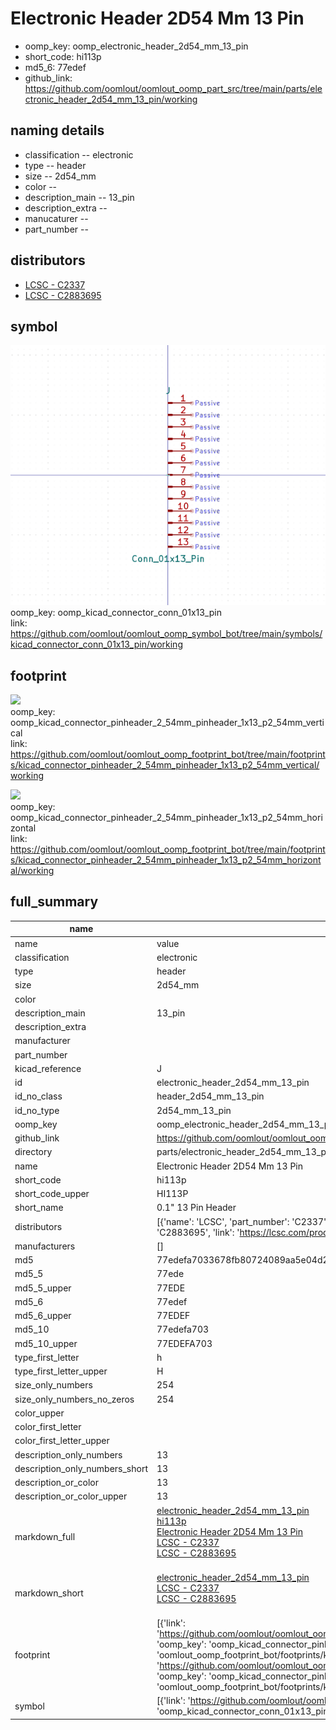 # Electronic Header 2D54 Mm 13 Pin

  
* oomp_key: oomp_electronic_header_2d54_mm_13_pin 
* short_code: hi113p
* md5_6: 77edef  
* github_link: https://github.com/oomlout/oomlout_oomp_part_src/tree/main/parts/electronic_header_2d54_mm_13_pin/working  
## naming details
* classification -- electronic
* type -- header
* size -- 2d54_mm
* color -- 
* description_main -- 13_pin
* description_extra -- 
* manucaturer -- 
* part_number -- 

## distributors
* [LCSC - C2337](https://lcsc.com/product-detail/C2337.html)  
* [LCSC - C2883695](https://lcsc.com/product-detail/C2883695.html)  


## symbol

![](symbol/0/working/working_600.png)  
oomp_key: oomp_kicad_connector_conn_01x13_pin  
link: https://github.com/oomlout/oomlout_oomp_symbol_bot/tree/main/symbols/kicad_connector_conn_01x13_pin/working  

## footprint

![](footprint/0/working/working_600.png)  
oomp_key: oomp_kicad_connector_pinheader_2_54mm_pinheader_1x13_p2_54mm_vertical  
link: https://github.com/oomlout/oomlout_oomp_footprint_bot/tree/main/footprints/kicad_connector_pinheader_2_54mm_pinheader_1x13_p2_54mm_vertical/working  

![](footprint/0/working/working_600.png)  
oomp_key: oomp_kicad_connector_pinheader_2_54mm_pinheader_1x13_p2_54mm_horizontal  
link: https://github.com/oomlout/oomlout_oomp_footprint_bot/tree/main/footprints/kicad_connector_pinheader_2_54mm_pinheader_1x13_p2_54mm_horizontal/working  

## full_summary
| name | value | 
| --- | --- | 
| name | value | 
| classification | electronic | 
| type | header | 
| size | 2d54_mm | 
| color |  | 
| description_main | 13_pin | 
| description_extra |  | 
| manufacturer |  | 
| part_number |  | 
| kicad_reference | J | 
| id | electronic_header_2d54_mm_13_pin | 
| id_no_class | header_2d54_mm_13_pin | 
| id_no_type | 2d54_mm_13_pin | 
| oomp_key | oomp_electronic_header_2d54_mm_13_pin | 
| github_link | https://github.com/oomlout/oomlout_oomp_part_src/tree/main/parts/electronic_header_2d54_mm_13_pin/working | 
| directory | parts/electronic_header_2d54_mm_13_pin | 
| name | Electronic Header 2D54 Mm 13 Pin | 
| short_code | hi113p | 
| short_code_upper | HI113P | 
| short_name | 0.1" 13 Pin Header | 
| distributors | [{'name': 'LCSC', 'part_number': 'C2337', 'link': 'https://lcsc.com/product-detail/C2337.html', 'id': 'distributor_lcsc'}, {'name': 'LCSC', 'part_number': 'C2883695', 'link': 'https://lcsc.com/product-detail/C2883695.html', 'id': 'distributor_lcsc'}] | 
| manufacturers | [] | 
| md5 | 77edefa7033678fb80724089aa5e04d2 | 
| md5_5 | 77ede | 
| md5_5_upper | 77EDE | 
| md5_6 | 77edef | 
| md5_6_upper | 77EDEF | 
| md5_10 | 77edefa703 | 
| md5_10_upper | 77EDEFA703 | 
| type_first_letter | h | 
| type_first_letter_upper | H | 
| size_only_numbers | 254 | 
| size_only_numbers_no_zeros | 254 | 
| color_upper |  | 
| color_first_letter |  | 
| color_first_letter_upper |  | 
| description_only_numbers | 13 | 
| description_only_numbers_short | 13 | 
| description_or_color | 13 | 
| description_or_color_upper | 13 | 
| markdown_full | [electronic_header_2d54_mm_13_pin](https://github.com/oomlout/oomlout_oomp_part_src/tree/main/parts/electronic_header_2d54_mm_13_pin/working)<br>[hi113p](https://github.com/oomlout/oomlout_oomp_part_src/tree/main/parts/electronic_header_2d54_mm_13_pin/working)<br>[Electronic Header 2D54 Mm 13 Pin](https://github.com/oomlout/oomlout_oomp_part_src/tree/main/parts/electronic_header_2d54_mm_13_pin/working)<br>[LCSC - C2337<br>](https://lcsc.com/product-detail/C2337.html)[LCSC - C2883695<br>](https://lcsc.com/product-detail/C2883695.html)<br> | 
| markdown_short | [electronic_header_2d54_mm_13_pin](https://github.com/oomlout/oomlout_oomp_part_src/tree/main/parts/electronic_header_2d54_mm_13_pin/working)<br>[LCSC - C2337<br>](https://lcsc.com/product-detail/C2337.html)[LCSC - C2883695<br>](https://lcsc.com/product-detail/C2883695.html)<br> | 
| footprint | [{'link': 'https://github.com/oomlout/oomlout_oomp_footprint_bot/tree/main/foootprntss/kicad_connector_pinheader_2_54mm_pinheader_1x13_p2_54mm_vertical', 'oomp_key': 'oomp_kicad_connector_pinheader_2_54mm_pinheader_1x13_p2_54mm_vertical', 'directory': 'oomlout_oomp_footprint_bot/footprints/kicad_connector_pinheader_2_54mm_pinheader_1x13_p2_54mm_vertical//working/working.kicad_mod'}, {'link': 'https://github.com/oomlout/oomlout_oomp_footprint_bot/tree/main/foootprntss/kicad_connector_pinheader_2_54mm_pinheader_1x13_p2_54mm_horizontal', 'oomp_key': 'oomp_kicad_connector_pinheader_2_54mm_pinheader_1x13_p2_54mm_horizontal', 'directory': 'oomlout_oomp_footprint_bot/footprints/kicad_connector_pinheader_2_54mm_pinheader_1x13_p2_54mm_horizontal//working/working.kicad_mod'}] | 
| symbol | [{'link': 'https://github.com/oomlout/oomlout_oomp_symbol_bot/tree/main/symbols/kicad_connector_conn_01x13_pin', 'oomp_key': 'oomp_kicad_connector_conn_01x13_pin', 'directory': 'oomlout_oomp_symbol_bot/symbols/kicad_connector_conn_01x13_pin//working/working.kicad_sym'}] | 
